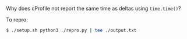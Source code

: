 Why does cProfile not report the same time as deltas using `time.time()`?

To repro:

```sh
$ ./setup.sh python3 ./repro.py | tee ./output.txt
```
